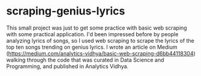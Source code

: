 # scraping-genius-lyrics
This small project was just to get some practice with basic web scraping with some practical application. I'd been impressed before by people analyzing lyrics of songs, so I used web scraping to scrape the lyrics of the top ten songs trending on genius lyrics. I wrote an article on Medium (https://medium.com/analytics-vidhya/basic-web-scraping-d6bb44118304) walking through the code that was curated in Data Science and Programming, and published in Analytics Vidhya.
